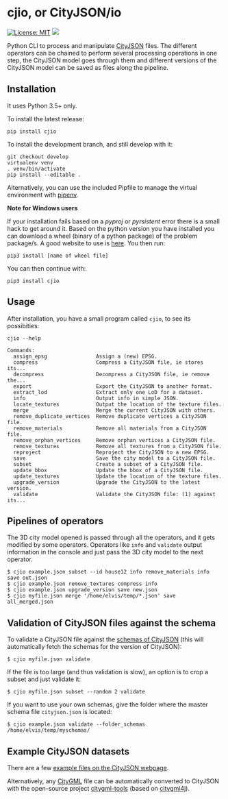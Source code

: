 # cjio, or CityJSON/io

[![License: MIT](https://img.shields.io/badge/License-MIT-yellow.svg)](https://github.com/tudelft3d/cjio/blob/master/LICENSE)
[![](https://badge.fury.io/py/cjio.svg)](https://pypi.org/project/cjio/)

Python CLI to process and manipulate [CityJSON](http://www.cityjson.org) files.
The different operators can be chained to perform several processing operations in one step, the CityJSON model goes through them and different versions of the CityJSON model can be saved as files along the pipeline.


## Installation

It uses Python 3.5+ only.

To install the latest release:

```console
pip install cjio
```

To install the development branch, and still develop with it:

```console
git checkout develop
virtualenv venv
. venv/bin/activate
pip install --editable .
```

Alternatively, you can use the included Pipfile to manage the virtual environment with [pipenv](https://pipenv.readthedocs.io/en/latest/).

**Note for Windows users**

If your installation fails based on a *pyproj* or *pyrsistent* error there is a small hack to get around it.
Based on the python version you have installed you can download a wheel (binary of a python package) of the problem package/s.
A good website to use is [here](https://www.lfd.uci.edu/~gohlke/pythonlibs).
You then run:

```console
pip3 install [name of wheel file]
```

You can then continue with:

```console
pip3 install cjio
```

## Usage

After installation, you have a small program called `cjio`, to see its possibities:

```console
cjio --help

Commands:
  assign_epsg                Assign a (new) EPSG.
  compress                   Compress a CityJSON file, ie stores its...
  decompress                 Decompress a CityJSON file, ie remove the...
  export                     Export the CityJSON to another format.
  extract_lod                Extract only one LoD for a dataset.
  info                       Output info in simple JSON.
  locate_textures            Output the location of the texture files.
  merge                      Merge the current CityJSON with others.
  remove_duplicate_vertices  Remove duplicate vertices a CityJSON file.
  remove_materials           Remove all materials from a CityJSON file.
  remove_orphan_vertices     Remove orphan vertices a CityJSON file.
  remove_textures            Remove all textures from a CityJSON file.
  reproject                  Reproject the CityJSON to a new EPSG.
  save                       Save the city model to a CityJSON file.
  subset                     Create a subset of a CityJSON file.
  update_bbox                Update the bbox of a CityJSON file.
  update_textures            Update the location of the texture files.
  upgrade_version            Upgrade the CityJSON to the latest version.
  validate                   Validate the CityJSON file: (1) against its...
```


## Pipelines of operators

The 3D city model opened is passed through all the operators, and it gets modified by some operators.
Operators like `info` and `validate` output information in the console and just pass the 3D city model to the next operator.

```console
$ cjio example.json subset --id house12 info remove_materials info save out.json
$ cjio example.json remove_textures compress info
$ cjio example.json upgrade_version save new.json
$ cjio myfile.json merge '/home/elvis/temp/*.json' save all_merged.json
```


## Validation of CityJSON files against the schema

To validate a CityJSON file against the [schemas of CityJSON](https://github.com/tudelft3d/cityjson/tree/master/schema) (this will automatically fetch the schemas for the version of CityJSON):

```console
$ cjio myfile.json validate
```

If the file is too large (and thus validation is slow), an option is to crop a subset and just validate it:

```console
$ cjio myfile.json subset --random 2 validate
```

If you want to use your own schemas, give the folder where the master schema file `cityjson.json` is located:

```console
$ cjio example.json validate --folder_schemas /home/elvis/temp/myschemas/
```


## Example CityJSON datasets

There are a few [example files on the CityJSON webpage](https://www.cityjson.org/datasets/).

Alternatively, any [CityGML](https://www.citygml.org) file can be automatically converted to CityJSON with the open-source project [citygml-tools](https://github.com/citygml4j/citygml-tools) (based on [citygml4j](https://github.com/citygml4j/citygml4j)).


